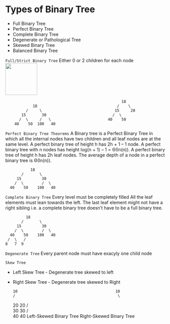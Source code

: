 # Types of Binary Tree
- Full Binary Tree
- Perfect Binary Tree
- Complete Binary Tree
- Degenerate or Pathological Tree
- Skewed Binary Tree
- Balanced Binary Tree

`Full/Strict Binary Tree`
Either 0 or 2 children for each node
<img src="https://cdn.programiz.com/sites/tutorial2program/files/full-binary-tree_0.png" width="100px"></img>

                                                       18
                18                                   /    \  
             /     \                                15     20    
           15       30                             /  \   
          /  \     /   \                         40    50   
        40    50  100   40                      


`Perfect Binary Tree Theorems`
A Binary tree is a Perfect Binary Tree in which all the internal nodes have two children and all leaf nodes are at the same level. 
A perfect binary tree of height h has 2h + 1 – 1 node.
A perfect binary tree with n nodes has height log(n + 1) – 1 = Θ(ln(n)).
A perfect binary tree of height h has 2h leaf nodes.
The average depth of a node in a perfect binary tree is Θ(ln(n)).

               18
           /       \  
         15         30  
        /  \        /  \
      40    50    100   40


`Complete Binary Tree`
Every level must be completely filled
All the leaf elements must lean towards the left.
The last leaf element might not have a right sibling i.e. a complete binary tree doesn’t have to be a full binary tree.

             18
           /       \  
         15         30  
        /  \        /  \
      40    50    100   40
     /  \   /
    8   7  9 


`Degenerate Tree`
Every parent node must have exacyly one child node

`Skew Tree`
- Left Skew Tree - Degenerate tree skewed to left
- Right Skew Tree - Degenerate tree skewed to Right
  
      10                                           10
      /                                             \
    20                                               20
    /                                                 \
  30                                                   30
  /                                                     \
 40                                                      40
Left-Skewed Binary Tree                               Right-Skewed Binary Tree
